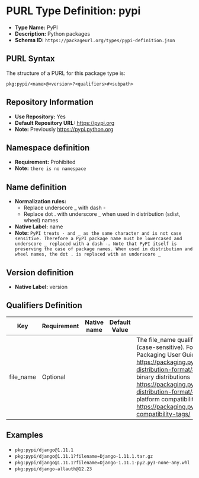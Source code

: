<!--  NOTE: Auto-generated from the JSON PURL type definition.
Do not manually edit this file. Edit the JSON type definition instead. -->

# PURL Type Definition: pypi

- **Type Name:** PyPI
- **Description:** Python packages
- **Schema ID:** `https://packageurl.org/types/pypi-definition.json`

## PURL Syntax

The structure of a PURL for this package type is:

    pkg:pypi/<name>@<version>?<qualifiers>#<subpath>

## Repository Information

- **Use Repository:** Yes
- **Default Repository URL:** https://pypi.org
- **Note:** Previously https://pypi.python.org

## Namespace definition

- **Requirement:** Prohibited
- **Note:** `there is no namespace`

## Name definition

- **Normalization rules:**
  - Replace underscore _ with dash -
  - Replace dot . with underscore _ when used in distribution (sdist, wheel) names
- **Native Label:** name
- **Note:** `PyPI treats - and _ as the same character and is not case sensitive. Therefore a PyPI package name must be lowercased and underscore _ replaced with a dash -. Note that PyPI itself is preserving the case of package names. When used in distribution and wheel names, the dot . is replaced with an underscore _`

## Version definition

- **Native Label:** version

## Qualifiers Definition

| Key  | Requirement | Native name | Default Value | Description |
|------|-------------|-------------|---------------|-------------|
| file_name | Optional |  |  | The file_name qualifier selects a particular distribution file (case-sensitive). For naming convention, see the Python Packaging User Guide on source distributions https://packaging.python.org/en/latest/specifications/source-distribution-format/#source-distribution-file-name and on binary distributions https://packaging.python.org/en/latest/specifications/binary-distribution-format/#file-name-convention and the rules for platform compatibility tags https://packaging.python.org/en/latest/specifications/platform-compatibility-tags/ |

## Examples

- `pkg:pypi/django@1.11.1`
- `pkg:pypi/django@1.11.1?filename=Django-1.11.1.tar.gz`
- `pkg:pypi/django@1.11.1?filename=Django-1.11.1-py2.py3-none-any.whl`
- `pkg:pypi/django-allauth@12.23`
